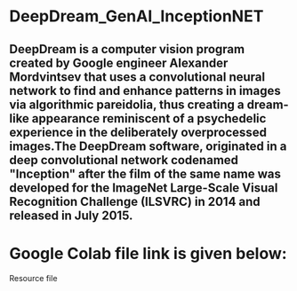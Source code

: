 # DeepDream_GenAI_InceptionNET
<h2>DeepDream is a computer vision program created by Google engineer Alexander Mordvintsev that uses a convolutional neural network to find and enhance patterns in images via algorithmic pareidolia, thus creating a dream-like appearance reminiscent of a psychedelic experience in the deliberately overprocessed images.The DeepDream software, originated in a deep convolutional network codenamed "Inception" after the film of the same name was developed for the ImageNet Large-Scale Visual Recognition Challenge (ILSVRC) in 2014 and released in July 2015.</h2>

<h1>Google Colab file link is given below:</h1>
<a herf = 'https://colab.research.google.com/drive/1nIO9djTTD9MaKsZjpPl7nsaHBCkPqX8m?usp=sharing'>Resource file</a>
